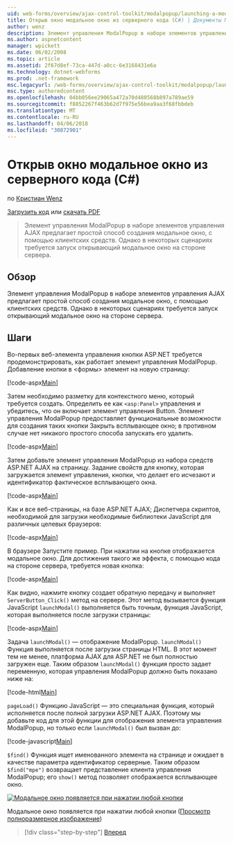 ```yaml
---
uid: web-forms/overview/ajax-control-toolkit/modalpopup/launching-a-modal-popup-window-from-server-code-cs
title: Открыв окно модальное окно из серверного кода (C#) | Документы Microsoft
author: wenz
description: Элемент управления ModalPopup в наборе элементов управления AJAX предлагает простой способ создания модальное окно, с помощью клиентских средств. Однако в некоторых сценариях требуется, t...
ms.author: aspnetcontent
manager: wpickett
ms.date: 06/02/2008
ms.topic: article
ms.assetid: 2f67d8ef-73ca-447d-a0cc-6e3168431e6a
ms.technology: dotnet-webforms
ms.prod: .net-framework
msc.legacyurl: /web-forms/overview/ajax-control-toolkit/modalpopup/launching-a-modal-popup-window-from-server-code-cs
msc.type: authoredcontent
ms.openlocfilehash: 04bb056ee29065a472a70d480568b897a789ae59
ms.sourcegitcommit: f8852267f463b62d7f975e56bea9aa3f68fbbdeb
ms.translationtype: MT
ms.contentlocale: ru-RU
ms.lasthandoff: 04/06/2018
ms.locfileid: "30872901"
---
```

<a name="launching-a-modal-popup-window-from-server-code-c"></a>Открыв окно модальное окно из серверного кода (C#)
====================
по [Кристиан Wenz](https://github.com/wenz)

[Загрузить код](http://download.microsoft.com/download/2/4/0/24052038-f942-4336-905b-b60ae56f0dd5/ModalPopup1.cs.zip) или [скачать PDF](http://download.microsoft.com/download/b/6/a/b6ae89ee-df69-4c87-9bfb-ad1eb2b23373/modalpopup1CS.pdf)

> Элемент управления ModalPopup в наборе элементов управления AJAX предлагает простой способ создания модальное окно, с помощью клиентских средств. Однако в некоторых сценариях требуется запуск открывающий модальное окно на стороне сервера.


## <a name="overview"></a>Обзор

Элемент управления ModalPopup в наборе элементов управления AJAX предлагает простой способ создания модальное окно, с помощью клиентских средств. Однако в некоторых сценариях требуется запуск открывающий модальное окно на стороне сервера.

## <a name="steps"></a>Шаги

Во-первых веб-элемента управления кнопки ASP.NET требуется продемонстрировать, как работает элемент управления ModalPopup. Добавление кнопки в &lt;формы&gt; элемент на новую страницу:

[!code-aspx[Main](launching-a-modal-popup-window-from-server-code-cs/samples/sample1.aspx)]

Затем необходимо разметку для контекстного меню, который требуется создать. Определить ее как `<asp:Panel>` управления и убедитесь, что он включает элемент управления Button. Элемент управления ModalPopup предоставляет функциональные возможности для создания таких кнопки Закрыть всплывающее окно; в противном случае нет никакого простого способа запускать его удалить.

[!code-aspx[Main](launching-a-modal-popup-window-from-server-code-cs/samples/sample2.aspx)]

Затем добавьте элемент управления ModalPopup из набора средств ASP.NET AJAX на страницу. Задание свойств для кнопку, которая загружается элемент управления, кнопки, что делает его исчезают и идентификатор фактическое всплывающего окна.

[!code-aspx[Main](launching-a-modal-popup-window-from-server-code-cs/samples/sample3.aspx)]

Как и все веб-страницы, на базе ASP.NET AJAX; Диспетчера скриптов, необходимой для загрузки необходимые библиотеки JavaScript для различных целевых браузеров:

[!code-aspx[Main](launching-a-modal-popup-window-from-server-code-cs/samples/sample4.aspx)]

В браузере Запустите пример. При нажатии на кнопке отображается модальное окно. Для достижения такого же эффекта, с помощью кода на стороне сервера, требуется новая кнопка:

[!code-aspx[Main](launching-a-modal-popup-window-from-server-code-cs/samples/sample5.aspx)]

Как видно, нажмите кнопку создает обратную передачу и выполняет `ServerButton_Click()` метод на сервере. Этот метод вызывается функция JavaScript `launchModal()` выполняется быть точным, функция JavaScript, которая выполняется после загрузки страницы:

[!code-aspx[Main](launching-a-modal-popup-window-from-server-code-cs/samples/sample6.aspx)]

Задача `launchModal()` — отображение ModalPopup. `launchModal()` Функция выполняется после загрузки страницы HTML. В этот момент тем не менее, платформа AJAX для ASP.NET не был полностью загружен еще. Таким образом `launchModal()` функция просто задает переменную, которая управления ModalPopup должно быть показано ниже на:

[!code-html[Main](launching-a-modal-popup-window-from-server-code-cs/samples/sample7.html)]

`pageLoad()` Функцию JavaScript — это специальная функция, который исполняется после полной загрузки ASP.NET AJAX. Поэтому мы добавьте код для этой функции для отображения элемента управления ModalPopup, но только если `launchModal()` был вызван до:

[!code-javascript[Main](launching-a-modal-popup-window-from-server-code-cs/samples/sample8.js)]

`$find()` Функция ищет именованного элемента на странице и ожидает в качестве параметра идентификатор серверные. Таким образом `$find("mpe")` возвращает представление клиента управления ModalPopup; его `show()` метод позволяет отображается всплывающее окно.


[![Модальное окно появляется при нажатии любой кнопки](launching-a-modal-popup-window-from-server-code-cs/_static/image2.png)](launching-a-modal-popup-window-from-server-code-cs/_static/image1.png)

Модальное окно появляется при нажатии любой кнопки ([Просмотр полноразмерное изображение](launching-a-modal-popup-window-from-server-code-cs/_static/image3.png))

> [!div class="step-by-step"]
> [Вперед](using-modalpopup-with-a-repeater-control-cs.md)
